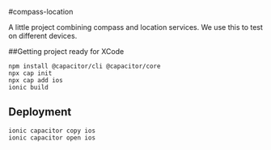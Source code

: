 #compass-location

A little project combining compass and location services.
We use this to test on different devices.

##Getting project ready for XCode
```
npm install @capacitor/cli @capacitor/core
npx cap init
npx cap add ios
ionic build
```

## Deployment

```
ionic capacitor copy ios
ionic capacitor open ios
```


